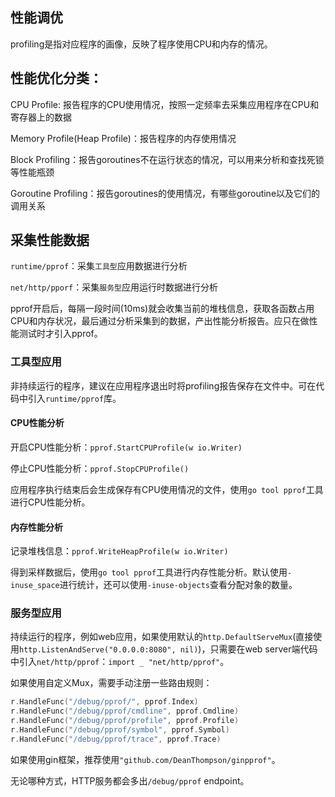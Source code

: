 ## 性能调优
profiling是指对应程序的画像，反映了程序使用CPU和内存的情况。

## 性能优化分类：

CPU Profile: 报告程序的CPU使用情况，按照一定频率去采集应用程序在CPU和寄存器上的数据

Memory Profile(Heap Profile)：报告程序的内存使用情况

Block Profiling：报告goroutines不在运行状态的情况，可以用来分析和查找死锁等性能瓶颈

Goroutine Profiling：报告goroutines的使用情况，有哪些goroutine以及它们的调用关系

## 采集性能数据
`runtime/pprof`：采集`工具型`应用数据进行分析

`net/http/pporf`：采集`服务型`应用运行时数据进行分析

pprof开启后，每隔一段时间(10ms)就会收集当前的堆栈信息，获取各函数占用CPU和内存状况，最后通过分析采集到的数据，产出性能分析报告。应只在做性能测试时才引入pprof。

### 工具型应用
非持续运行的程序，建议在应用程序退出时将profiling报告保存在文件中。可在代码中引入`runtime/pprof`库。

#### CPU性能分析
开启CPU性能分析：`pprof.StartCPUProfile(w io.Writer)`

停止CPU性能分析：`pprof.StopCPUProfile()`

应用程序执行结束后会生成保存有CPU使用情况的文件，使用`go tool pprof`工具进行CPU性能分析。

#### 内存性能分析
记录堆栈信息：`pprof.WriteHeapProfile(w io.Writer)`

得到采样数据后，使用`go tool pprof`工具进行内存性能分析。默认使用`-inuse_space`进行统计，还可以使用`-inuse-objects`查看分配对象的数量。

### 服务型应用
持续运行的程序，例如web应用，如果使用默认的`http.DefaultServeMux`(直接使用`http.ListenAndServe("0.0.0.0:8080", nil)`)，只需要在web server端代码中引入`net/http/pprof`：`import _ "net/http/pprof"`。

如果使用自定义Mux，需要手动注册一些路由规则：
```go
r.HandleFunc("/debug/pprof/", pprof.Index)
r.HandleFunc("/debug/pprof/cmdline", pprof.Cmdline)
r.HandleFunc("/debug/pprof/profile", pprof.Profile)
r.HandleFunc("/debug/pprof/symbol", pprof.Symbol)
r.HandleFunc("/debug/pprof/trace", pprof.Trace)
```

如果使用gin框架，推荐使用`"github.com/DeanThompson/ginpprof"`。

无论哪种方式，HTTP服务都会多出`/debug/pprof` endpoint。


